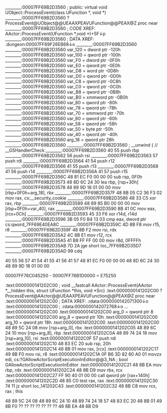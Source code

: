 ________:00007FF69B2D3560                         ; public: virtual void UObject::ProcessEvent(class UFunction *, void *)
________:00007FF69B2D3560                         ?ProcessEvent@UObject@@UEAAXPEAVUFunction@@PEAX@Z proc near
________:00007FF69B2D3560                                                                 ; CODE XREF: AActor::ProcessEvent(UFunction *,void *)+5F↓p
________:00007FF69B2D3560                                                                 ; DATA XREF: .dungeon:00007FF69F26EB68↓o
________:00007FF69B2D3560
________:00007FF69B2D3560                         var_120         = dword ptr -120h
________:00007FF69B2D3560                         var_100         = qword ptr -100h
________:00007FF69B2D3560                         var_F0          = dword ptr -0F0h
________:00007FF69B2D3560                         var_E0          = qword ptr -0E0h
________:00007FF69B2D3560                         var_D8          = word ptr -0D8h
________:00007FF69B2D3560                         var_D0          = qword ptr -0D0h
________:00007FF69B2D3560                         var_C8          = qword ptr -0C8h
________:00007FF69B2D3560                         var_C0          = qword ptr -0C0h
________:00007FF69B2D3560                         var_B8          = qword ptr -0B8h
________:00007FF69B2D3560                         var_B0          = xmmword ptr -0B0h
________:00007FF69B2D3560                         var_80          = qword ptr -80h
________:00007FF69B2D3560                         var_78          = qword ptr -78h
________:00007FF69B2D3560                         var_70          = xmmword ptr -70h
________:00007FF69B2D3560                         var_60          = qword ptr -60h
________:00007FF69B2D3560                         var_58          = qword ptr -58h
________:00007FF69B2D3560                         var_50          = byte ptr -50h
________:00007FF69B2D3560                         var_40          = qword ptr -40h
________:00007FF69B2D3560                         arg_18          = qword ptr  28h
________:00007FF69B2D3560
________:00007FF69B2D3560                         ; __unwind { // __GSHandlerCheck
________:00007FF69B2D3560 40 55                                   push    rbp
________:00007FF69B2D3562 56                                      push    rsi
________:00007FF69B2D3563 57                                      push    rdi
________:00007FF69B2D3564 41 54                                   push    r12
________:00007FF69B2D3566 41 55                                   push    r13
________:00007FF69B2D3568 41 56                                   push    r14
________:00007FF69B2D356A 41 57                                   push    r15
________:00007FF69B2D356C 48 81 EC F0 00 00 00                    sub     rsp, 0F0h
________:00007FF69B2D3573 48 8D 6C 24 30                          lea     rbp, [rsp+30h]
________:00007FF69B2D3578 48 89 9D 18 01 00 00                    mov     [rbp+0F0h+arg_18], rbx
________:00007FF69B2D357F 48 8B 05 C2 36 F3 02                    mov     rax, cs:__security_cookie
________:00007FF69B2D3586 48 33 C5                                xor     rax, rbp
________:00007FF69B2D3589 48 89 85 B0 00 00 00                    mov     [rbp+0F0h+var_40], rax
________:00007FF69B2D3590 8B 41 0C                                mov     eax, [rcx+0Ch]
________:00007FF69B2D3593 45 33 F6                                xor     r14d, r14d
________:00007FF69B2D3596 3B 05 F0 B4 13 03                       cmp     eax, dword ptr cs:qword_7FF69E40EA8C
________:00007FF69B2D359C 4D 8B F8                                mov     r15, r8
________:00007FF69B2D359F 48 8B F2                                mov     rsi, rdx
________:00007FF69B2D35A2 4C 8B E1                                mov     r12, rcx
________:00007FF69B2D35A5 41 B8 FF FF 00 00                       mov     r8d, 0FFFFh
________:00007FF69B2D35AB 7D 2A                                   jge     short loc_7FF69B2D35D7
________:00007FF69B2D35AD 99                                      cdq

40 55 56 57 41 54 41 55 41 56 41 57 48 81 EC F0 00 00 00 48 8D 6C 24 30 48 89 9D 18 01 00 00

00007FF76C045250 - 00007FF76B1D0000 = E75250

.text:0000000141202C00                         ; void __fastcall AActor::ProcessEvent(AActor *__hidden this, struct UFunction *this, void *Src)
.text:0000000141202C00                         ?ProcessEvent@AActor@@UEAAXPEAVUFunction@@PEAX@Z proc near
.text:0000000141202C00                                                                 ; DATA XREF: .rdata:0000000142071300↓o
.text:0000000141202C00                                                                 ; .rdata:0000000142072768↓o ...
.text:0000000141202C00
.text:0000000141202C00                         arg_0           = qword ptr  8
.text:0000000141202C00                         arg_8           = qword ptr  10h
.text:0000000141202C00                         arg_10          = qword ptr  18h
.text:0000000141202C00
.text:0000000141202C00 48 89 5C 24 08                          mov     [rsp+arg_0], rbx
.text:0000000141202C05 48 89 6C 24 10                          mov     [rsp+arg_8], rbp
.text:0000000141202C0A 48 89 74 24 18                          mov     [rsp+arg_10], rsi
.text:0000000141202C0F 57                                      push    rdi
.text:0000000141202C10 48 83 EC 20                             sub     rsp, 20h
.text:0000000141202C14 48 8B 01                                mov     rax, [rcx]
.text:0000000141202C17 49 8B F0                                mov     rsi, r8
.text:0000000141202C1A 0F B6 3D 82 60 A0 01                    movzx   edi, cs:?GAllowActorScriptExecutionInEditor@@3_NA ; bool GAllowActorScriptExecutionInEditor
.text:0000000141202C21 48 8B EA                                mov     rbp, rdx
.text:0000000141202C24 48 8B D9                                mov     rbx, rcx
.text:0000000141202C27 FF 90 40 01 00 00                       call    qword ptr [rax+140h]
.text:0000000141202C2D 48 85 C0                                test    rax, rax
.text:0000000141202C30 74 11                                   jz      short loc_141202C43
.text:0000000141202C32 48 8B C8                                mov     rcx, rax        ; this


48 89 5C 24 08 48 89 6C 24 10 48 89 74 24 18 57 48 83 EC 20 48 8B 01 49 8B F0 ?? ?? ?? ?? ?? ?? ?? 48 8B EA 48 8B D9